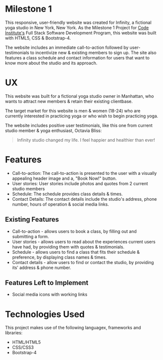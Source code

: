 # Milestone 1

This responsive, user-friendly website was created for Infinity, a fictional yoga studio in New York, New York. As the Milestone 1 Project for [Code Institute's](https://codeinstitute.net) Full Stack Software Development Program, this website was built with HTML5, CSS & Bootstrap-4.

The website includes an immediate call-to-action followed by user-testimonials to incentivize new & existing members to sign up. The site also features a class schedule and contact information for users that want to know more about the studio and its approach.

# UX
This website was built for a fictional yoga studio owner in Manhattan, who wants to attract new members & retain their existing clientbase. 

The target market for this website is men & women (18-24) who are currently interested in practicing yoga or who wish to begin practicing yoga.

The website includes positive user testimonials, like this one from current studio member & yoga enthusiast, Octavia Bliss:

> Infinity studio changed my life.
> I feel happier and healthier than ever!


# Features 
* Call-to-action: The call-to-action is presented to the user with a visually appealing header image and a, "Book Now!" button. 
* User stories: User stories include photos and quotes from 2 current studio members
* Schedule: The schedule provides class details & times.
* Contact Details: The contact details include the studio's address, phone number, hours of operation & social media links.

## Existing Features
* Call-to-action - allows users to book a class, by filling out and submitting a form. 
* User stories - allows users to read about the experiences current users have had, by providing them with quotes & testimonials.
* Schedule - allows users to find a class that fits their schedule & preference, by displaying class names & times.
* Contact details - allow users to find or contact the studio, by providing its' address & phone number.

## Features Left to Implement
* Social media icons with working links

# Technologies Used
This project makes use of the following languagex, frameworks and libraries:
* HTML/HTML5
* CSS/CSS3
* Bootstrap-4

